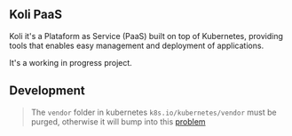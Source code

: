 ## Koli PaaS

Koli it's a Plataform as Service (PaaS) built on top of Kubernetes, providing tools
that enables easy management and deployment of applications.

It's a working in progress project. 

## Development

> The `vendor` folder in kubernetes `k8s.io/kubernetes/vendor` must be purged, otherwise
> it will bump into this [problem](https://github.com/golang/go/issues/12432)
